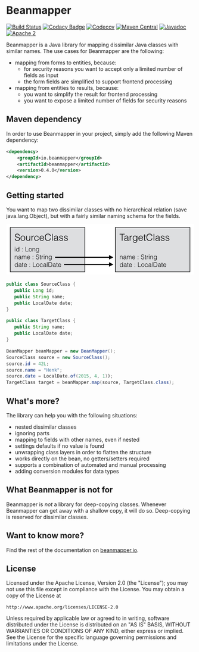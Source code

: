# Beanmapper

[![Build Status](https://travis-ci.org/42BV/beanmapper.svg?branch=master)](https://travis-ci.org/42BV/beanmapper)
[![Codacy Badge](https://api.codacy.com/project/badge/Grade/a78e3521eb2e4de48679b21d27a36458)](https://www.codacy.com/app/42bv/beanmapper)
[![Codecov](https://codecov.io/gh/42BV/beanmapper/branch/master/graph/badge.svg)](https://codecov.io/gh/42BV/beanmapper)
[![Maven Central](https://maven-badges.herokuapp.com/maven-central/io.beanmapper/beanmapper/badge.svg)](https://maven-badges.herokuapp.com/maven-central/io.beanmapper/beanmapper)
[![Javadoc](https://javadoc-emblem.rhcloud.com/doc/io.beanmapper/beanmapper/badge.svg)](http://www.javadoc.io/doc/io.beanmapper/beanmapper)
[![Apache 2](http://img.shields.io/badge/license-Apache%202-blue.svg)](http://www.apache.org/licenses/LICENSE-2.0)

Beanmapper is a Java library for mapping dissimilar Java classes with similar names. The use
cases for Beanmapper are the following:
* mapping from forms to entities, because:
  * for security reasons you want to accept only a limited number of fields as input
  * the form fields are simplified to support frontend processing
* mapping from entities to results, because:
  * you want to simplify the result for frontend processing
  * you want to expose a limited number of fields for security reasons

## Maven dependency

In order to use Beanmapper in your project, simply add the following Maven dependency:

```xml
<dependency>
    <groupId>io.beanmapper</groupId>
    <artifactId>beanmapper</artifactId>
    <version>0.4.0</version>
</dependency>
```

## Getting started

You want to map two dissimilar classes with no hierarchical relation (save java.lang.Object), 
but with a fairly similar naming schema for the fields.

![Basic use case for Beanmapper](docs/images/01-basic-use-case.png)

```java
public class SourceClass {
   public Long id;
   public String name;
   public LocalDate date;
}
```

```java
public class TargetClass {
   public String name;
   public LocalDate date;
}
```

```java
BeanMapper beanMapper = new BeanMapper();
SourceClass source = new SourceClass();
source.id = 42L;
source.name = "Henk";
source.date = LocalDate.of(2015, 4, 1));
TargetClass target = beanMapper.map(source, TargetClass.class);
```

## What's more?

The library can help you with the following situations:
* nested dissimilar classes
* ignoring parts
* mapping to fields with other names, even if nested
* settings defaults if no value is found
* unwrapping class layers in order to flatten the structure
* works directly on the bean, no getters/setters required
* supports a combination of automated and manual processing
* adding conversion modules for data types

## What Beanmapper is not for

Beanmapper is *not* a library for deep-copying classes. Whenever Beanmapper can get away with a shallow
copy, it will do so. Deep-copying is reserved for dissimilar classes.

## Want to know more?

Find the rest of the documentation on [beanmapper.io](http://beanmapper.io).

## License

   Licensed under the Apache License, Version 2.0 (the "License");
   you may not use this file except in compliance with the License.
   You may obtain a copy of the License at

	http://www.apache.org/licenses/LICENSE-2.0

   Unless required by applicable law or agreed to in writing, software
   distributed under the License is distributed on an "AS IS" BASIS,
   WITHOUT WARRANTIES OR CONDITIONS OF ANY KIND, either express or implied.
   See the License for the specific language governing permissions and
   limitations under the License.
